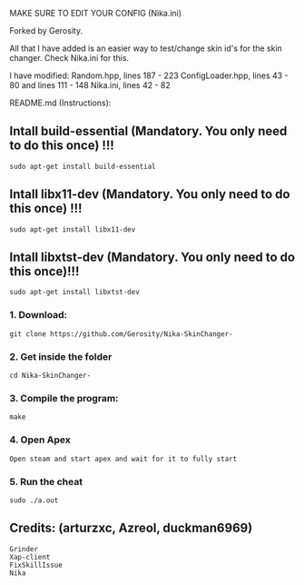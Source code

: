 MAKE SURE TO EDIT YOUR CONFIG (Nika.ini)

Forked by Gerosity.

All that I have added is an easier way to test/change skin id's for the skin changer. Check Nika.ini for this.

I have modified:
Random.hpp, lines 187 - 223
ConfigLoader.hpp, lines 43 - 80 and lines 111 - 148
Nika.ini, lines 42 - 82

README.md (Instructions):
## Intall build-essential (Mandatory. You only need to do this once) !!!
```
sudo apt-get install build-essential
```

## Intall libx11-dev (Mandatory. You only need to do this once) !!!
```
sudo apt-get install libx11-dev
```

## Intall libxtst-dev (Mandatory. You only need to do this once)!!!
```
sudo apt-get install libxtst-dev
```


### 1. Download:
```
git clone https://github.com/Gerosity/Nika-SkinChanger-
```

### 2. Get inside the folder
```
cd Nika-SkinChanger-
```

### 3. Compile the program:
```
make
```

### 4. Open Apex
```
Open steam and start apex and wait for it to fully start
```

### 5. Run the cheat
```
sudo ./a.out
```

## Credits: (arturzxc, Azreol, duckman6969)
```
Grinder
Xap-client
FixSkillIssue
Nika
